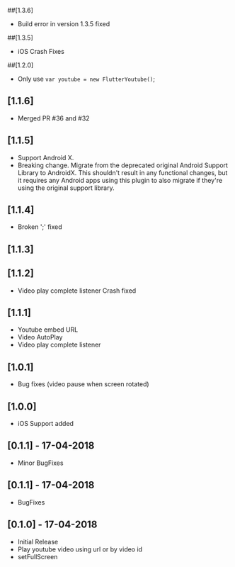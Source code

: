 ##[1.3.6]

- Build error in version 1.3.5 fixed

##[1.3.5]

- iOS Crash Fixes


##[1.2.0]

- Only use `var youtube = new FlutterYoutube()`;

## [1.1.6]

- Merged PR #36 and #32

## [1.1.5]

- Support Android X.
- Breaking change. Migrate from the deprecated original Android Support Library to AndroidX. This shouldn't result in any functional changes, but it requires any Android apps using this plugin to also migrate if they're using the original support library.

## [1.1.4]

- Broken ';' fixed

## [1.1.3]

## [1.1.2]

- Video play complete listener Crash fixed

## [1.1.1]

- Youtube embed URL
- Video AutoPlay
- Video play complete listener

## [1.0.1]

- Bug fixes (video pause when screen rotated)

## [1.0.0]

- iOS Support added

## [0.1.1] - 17-04-2018

- Minor BugFixes

## [0.1.1] - 17-04-2018

- BugFixes

## [0.1.0] - 17-04-2018

- Initial Release
- Play youtube video using url or by video id
- setFullScreen

